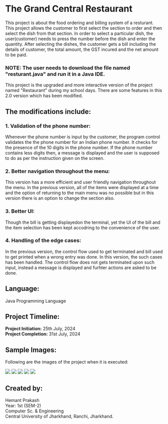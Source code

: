 # The Grand Central Restaurant
This project is about the food ordering and billing system of a resturant. This project allows the customer to first select the section to order and then select the dish from that section. In order to select a particular dish, the user(customer) needs to press the number before the dish and enter the quantity. After selecting the dishes, the customer gets a bill including the details of customer, the total amount, the GST incured and the net amount to be paid.

### NOTE: The user needs to download the file named "resturant.java" and run it in a Java IDE.
This project is the upgraded and more interactive version of the project named "Restaurant" during my school days. There are some features in this 2.0 version which has been modified.

  ## The modifications include:
  ### 1. Validation of the phone number:
  Whenever the phone number is input by the customer, the program control validates the the phone number for an Indian phone number. It checks for the presence of the 10 digits in
     the phone number. If the phone number contains less digits then, a message is displayed and the user is supposed to do as per the instruction given on the screen.
   ### 2. Better navigation throughout the menu: 
  This version has a more efficient and user friendly navigation throughout the menu. In the previous version, all of the items were displayed at a time and the option of returning to the main menu was no possible  but in this version there is an option to change the section also.
   ### 3. Better UI: 
   Though the bill is getting displayedon the terminal, yet the UI of the bill and the item selection has been kept accodring to the convenience of the user.
  ### 4. Handling of the edge cases: 
  In the previous version, the control flow used to get terminated and bill used to get printed when a wrong entry was done. In this version, the such cases has been handled. The control flow does not gets terminated upon such input, instead a message is displayed and furhter actions are asked to be done.

## Language: 
  Java Programming Language

## Project Timeline:
   <b>Project Initiation:</b> 25th July, 2024
   <br> <b>Project Completion:</b> 31st July, 2024

## Sample Images:
   Following are the images of the project when it is executed: 
   
   <img src="https://github.com/hemantprakash2005/Food_Ordering_and_Billing_System_2.0/blob/main/Sample_Images/Screenshot%20(11).png">
   <img src="https://github.com/hemantprakash2005/Food_Ordering_and_Billing_System_2.0/blob/main/Sample_Images/Screenshot%20(12).png">
   <img src="https://github.com/hemantprakash2005/Food_Ordering_and_Billing_System_2.0/blob/main/Sample_Images/Screenshot%20(13).png">
   <img src="https://github.com/hemantprakash2005/Food_Ordering_and_Billing_System_2.0/blob/main/Sample_Images/Screenshot%20(14).png">
   <img src="https://github.com/hemantprakash2005/Food_Ordering_and_Billing_System_2.0/blob/main/Sample_Images/ss%2015%20modified.jpg">

## Created by:
  Hemant Prakash
  <br>Year: 1st (SEM-2)
  <br>Computer Sc. & Engineering
  <br>Central University of Jharkhand, Ranchi, Jharkhand.
